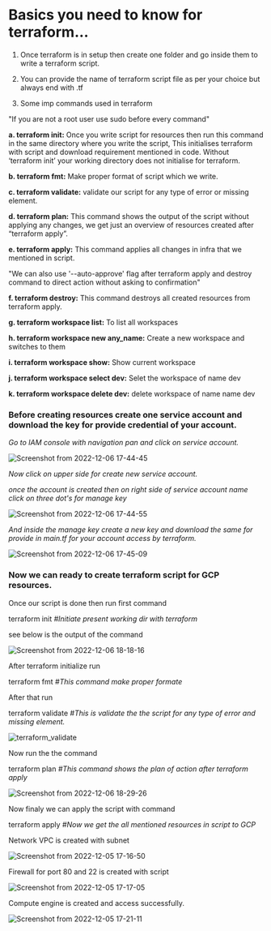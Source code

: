 # Basics you need to know for terraform...

1. Once terraform is in setup then create one folder and go inside them to write a terraform script.

2. You can provide the name of terraform script file as per your choice but always end with .tf

3. Some imp commands used in terraform

"If you are not a root user use sudo before every command"

**a. terraform init:** Once you write script for resources then run this command in the same directory where you write the script, This initialises terraform with script and download requirement mentioned in code. Without ‘terraform init’ your working directory does not initialise for terraform.

**b. terraform fmt:** Make proper format of script which we write.

**c. terraform validate:** validate our script for any type of error or missing element.

**d. terraform plan:** This command shows the output of the script without applying any changes, we get just an overview of resources created after “terraform apply”.

**e. terraform apply:** This command applies all changes in infra that we mentioned in script.
 
 "We can also use '--auto-approve' flag after terraform apply and destroy command to direct action without asking to confirmation" 
 
**f. terraform destroy:** This command destroys all created resources from terraform apply.

**g. terraform workspace list:** To list all workspaces

**h. terraform workspace new any_name:** Create a new workspace and switches to them

**i. terraform workspace show:** Show current workspace

**j. terraform workspace select dev:**  Selet the workspace of name dev

**k. terraform workspace delete dev:** delete workspace of name name dev

### Before creating resources create one service account and download the key for provide credential of your account.

_Go to IAM console with navigation pan and click on service account._

![Screenshot from 2022-12-06 17-44-45](https://user-images.githubusercontent.com/104149165/205910996-4bc0275a-aa09-4693-b21c-efcf376ccb78.png)

_Now click on upper side for create new service account._

_once the account is created then on right side of service account name click on three dot's for manage key_

![Screenshot from 2022-12-06 17-44-55](https://user-images.githubusercontent.com/104149165/205911714-c4eb3aea-84c3-4e0a-8409-121b05a09b76.png)

_And inside the manage key create a new key and download the same for provide in main.tf for your account access by terraform._

![Screenshot from 2022-12-06 17-45-09](https://user-images.githubusercontent.com/104149165/205912438-364e24df-bc9c-4bec-ae51-e8eb90b4aac0.png)

### Now we can ready to create terraform script for GCP resources.

Once our script is done then run first command

terraform init _#Initiate present working dir with terraform_

see below is the output of the command

![Screenshot from 2022-12-06 18-18-16](https://user-images.githubusercontent.com/104149165/205917002-4c2e2eda-dd09-433e-ba4d-d68af1564804.png)

After terraform initialize run 

terraform fmt    _#This command make proper formate_

After that run 

terraform validate   _#This is validate the the script for any type of error and missing element._

![terraform_validate](https://user-images.githubusercontent.com/104149165/205918709-baaf6192-d68f-46bd-abfe-02bc14d0b311.png)

Now run the the command

terraform plan   _#This command shows the plan of action after terraform apply_

![Screenshot from 2022-12-06 18-29-26](https://user-images.githubusercontent.com/104149165/205919312-56303ea1-a121-4365-ba04-8cab10b597a5.png)

Now finaly we can apply the script with command 

terraform apply    _#Now we get the all mentioned resources in script to GCP_

Network VPC is created with subnet

![Screenshot from 2022-12-05 17-16-50](https://user-images.githubusercontent.com/104149165/205920438-cbf02fd9-e789-437e-a591-6f096a6708a2.png)

Firewall for port 80 and 22 is created with script

![Screenshot from 2022-12-05 17-17-05](https://user-images.githubusercontent.com/104149165/205920722-8df37e75-b0aa-4f90-ba2b-b0a9b946fbbd.png)

Compute engine is created and access successfully.

![Screenshot from 2022-12-05 17-21-11](https://user-images.githubusercontent.com/104149165/205921056-becfe609-b269-4e45-8233-df445570237f.png)


